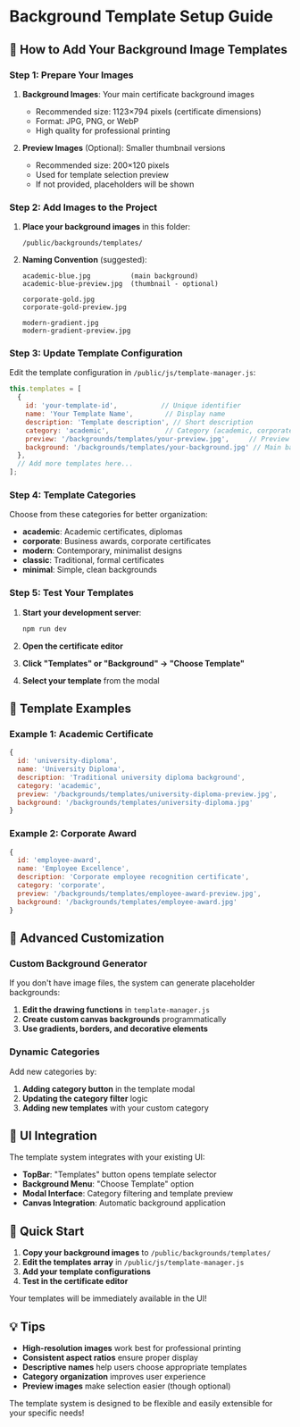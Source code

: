 # Background Template Setup Guide

## 📁 How to Add Your Background Image Templates

### Step 1: Prepare Your Images

1. **Background Images**: Your main certificate background images
   - Recommended size: 1123×794 pixels (certificate dimensions)
   - Format: JPG, PNG, or WebP
   - High quality for professional printing

2. **Preview Images** (Optional): Smaller thumbnail versions
   - Recommended size: 200×120 pixels
   - Used for template selection preview
   - If not provided, placeholders will be shown

### Step 2: Add Images to the Project

1. **Place your background images** in this folder:
   ```
   /public/backgrounds/templates/
   ```

2. **Naming Convention** (suggested):
   ```
   academic-blue.jpg          (main background)
   academic-blue-preview.jpg  (thumbnail - optional)
   
   corporate-gold.jpg
   corporate-gold-preview.jpg
   
   modern-gradient.jpg
   modern-gradient-preview.jpg
   ```

### Step 3: Update Template Configuration

Edit the template configuration in `/public/js/template-manager.js`:

```javascript
this.templates = [
  {
    id: 'your-template-id',           // Unique identifier
    name: 'Your Template Name',        // Display name
    description: 'Template description', // Short description
    category: 'academic',              // Category (academic, corporate, modern, classic, minimal)
    preview: '/backgrounds/templates/your-preview.jpg',     // Preview image path
    background: '/backgrounds/templates/your-background.jpg' // Main background path
  },
  // Add more templates here...
];
```

### Step 4: Template Categories

Choose from these categories for better organization:
- **academic**: Academic certificates, diplomas
- **corporate**: Business awards, corporate certificates  
- **modern**: Contemporary, minimalist designs
- **classic**: Traditional, formal certificates
- **minimal**: Simple, clean backgrounds

### Step 5: Test Your Templates

1. **Start your development server**:
   ```bash
   npm run dev
   ```

2. **Open the certificate editor**

3. **Click "Templates" or "Background" → "Choose Template"**

4. **Select your template** from the modal

## 🎨 Template Examples

### Example 1: Academic Certificate
```javascript
{
  id: 'university-diploma',
  name: 'University Diploma',
  description: 'Traditional university diploma background',
  category: 'academic',
  preview: '/backgrounds/templates/university-diploma-preview.jpg',
  background: '/backgrounds/templates/university-diploma.jpg'
}
```

### Example 2: Corporate Award
```javascript
{
  id: 'employee-award',
  name: 'Employee Excellence',
  description: 'Corporate employee recognition certificate',
  category: 'corporate',  
  preview: '/backgrounds/templates/employee-award-preview.jpg',
  background: '/backgrounds/templates/employee-award.jpg'
}
```

## 🔧 Advanced Customization

### Custom Background Generator
If you don't have image files, the system can generate placeholder backgrounds:

1. **Edit the drawing functions** in `template-manager.js`
2. **Create custom canvas backgrounds** programmatically
3. **Use gradients, borders, and decorative elements**

### Dynamic Categories
Add new categories by:
1. **Adding category button** in the template modal
2. **Updating the category filter** logic
3. **Adding new templates** with your custom category

## 📱 UI Integration

The template system integrates with your existing UI:

- **TopBar**: "Templates" button opens template selector
- **Background Menu**: "Choose Template" option
- **Modal Interface**: Category filtering and template preview
- **Canvas Integration**: Automatic background application

## 🚀 Quick Start

1. **Copy your background images** to `/public/backgrounds/templates/`
2. **Edit the templates array** in `/public/js/template-manager.js`
3. **Add your template configurations**
4. **Test in the certificate editor**

Your templates will be immediately available in the UI!

## 💡 Tips

- **High-resolution images** work best for professional printing
- **Consistent aspect ratios** ensure proper display
- **Descriptive names** help users choose appropriate templates
- **Category organization** improves user experience
- **Preview images** make selection easier (though optional)

The template system is designed to be flexible and easily extensible for your specific needs!
